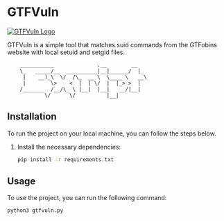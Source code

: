 
# GTFVuln

[![GTFVuln Logo](https://raw.githubusercontent.com/Exript/GtfoVuln/main/assets/logo.png)](https://gtfobins.github.io/)

GTFVuln is a simple tool that matches suid commands from the GTFobins website with local setuid and setgid files.

```
    ___________              .__        __    
    \_   _____/__  __________|__|______/  |_  
     |    __)_\  \/  /\_  __ \  \____ \   __\ 
     |        \>    <  |  | \/  |  |_> >  |   
    /_______  /__/\_ \ |__|  |__|   __/|__|   
            \/      \/          |__|          
```

## Installation

To run the project on your local machine, you can follow the steps below.

1. Install the necessary dependencies:

    ```bash
    pip install -r requirements.txt
    ```

## Usage

To use the project, you can run the following command:

```bash
python3 gtfvuln.py
